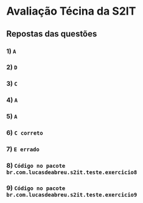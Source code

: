 # Avaliação Técina da S2IT

## Repostas das questões

### 1) `A`
### 2) `D`
### 3) `C`
### 4) `A`
### 5) `A`
### 6) `C correto`
### 7) `E errado`
### 8) `Código no pacote br.com.lucasdeabreu.s2it.teste.exercicio8`
### 9) `Código no pacote br.com.lucasdeabreu.s2it.teste.exercicio9`

